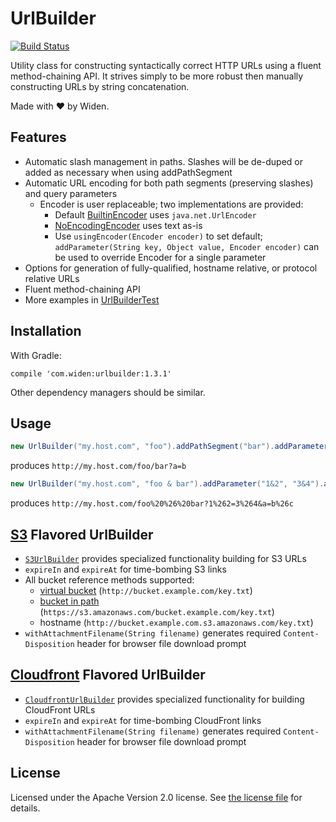 # UrlBuilder

[![Build Status](https://badge.buildkite.com/df4ba6b2e54d481d385b7f71e69090761e938491a165fbbde4.svg)](https://buildkite.com/widen/urlbuilder)

Utility class for constructing syntactically correct HTTP URLs using a fluent method-chaining API. It strives simply to be more robust then manually constructing URLs by string concatenation.

Made with :heart: by Widen.

## Features

* Automatic slash management in paths. Slashes will be de-duped or added as necessary when using addPathSegment
* Automatic URL encoding for both path segments (preserving slashes) and query parameters
  * Encoder is user replaceable; two implementations are provided:
    * Default [BuiltinEncoder](/src/com/widen/util/BuiltinEncoder.java) uses `java.net.UrlEncoder`
    * [NoEncodingEncoder](/src/com/widen/util/NoEncodingEncoder.java) uses text as-is
    * Use `usingEncoder(Encoder encoder)` to set default; `addParameter(String key, Object value, Encoder encoder)` can be used to override Encoder for a single parameter
* Options for generation of fully-qualified, hostname relative, or protocol relative URLs
* Fluent method-chaining API
* More examples in [UrlBuilderTest](/test/com/widen/util/UrlBuilderTest.java)

## Installation

With Gradle:

```
compile 'com.widen:urlbuilder:1.3.1'
```

Other dependency managers should be similar.

## Usage

```java
new UrlBuilder("my.host.com", "foo").addPathSegment("bar").addParameter("a", "b").toString()
```

produces `http://my.host.com/foo/bar?a=b`

```java
new UrlBuilder("my.host.com", "foo & bar").addParameter("1&2", "3&4").addParameter("a", "b&c").toString()
```

produces `http://my.host.com/foo%20%26%20bar?1%262=3%264&a=b%26c`

## [S3](https://aws.amazon.com/s3/) Flavored UrlBuilder

* [`S3UrlBuilder`](/src/com/widen/util/S3UrlBuilder.java) provides specialized functionality building for S3 URLs
* `expireIn` and `expireAt` for time-bombing S3 links
* All bucket reference methods supported:
  * [virtual bucket](http://docs.aws.amazon.com/AmazonS3/latest/dev/VirtualHosting.html) (`http://bucket.example.com/key.txt`)
  * [bucket in path](http://docs.aws.amazon.com/AmazonS3/latest/dev/UsingBucket.html#access-bucket-intro) (`https://s3.amazonaws.com/bucket.example.com/key.txt`)
  * hostname (`http://bucket.example.com.s3.amazonaws.com/key.txt`) 
* `withAttachmentFilename(String filename)` generates required `Content-Disposition` header for browser file download prompt

## [Cloudfront](https://aws.amazon.com/cloudfront/) Flavored UrlBuilder
* [`CloudfrontUrlBuilder`](/src/com/widen/util/CloudfrontUrlBuilder.java) provides specialized functionality for building CloudFront URLs
* `expireIn` and `expireAt` for time-bombing CloudFront links
* `withAttachmentFilename(String filename)` generates required `Content-Disposition` header for browser file download prompt

## License

Licensed under the Apache Version 2.0 license. See [the license file](LICENSE.md) for details.
